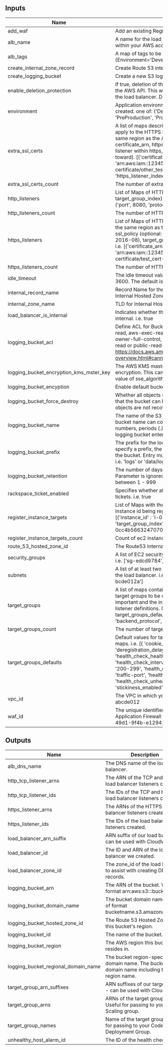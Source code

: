 
## Inputs

| Name | Description | Type | Default | Required |
|------|-------------|:----:|:-----:|:-----:|
| add_waf | Add an existing Regional WAF to the ALB. true | false | string | `false` | no |
| alb_name | A name for the load balancer, which must be unique within your AWS account. | string | - | yes |
| alb_tags | A map of tags to be applied to the ALB. i.e {Environment='Development'} | map | `<map>` | no |
| create_internal_zone_record | Create Route 53 internal zone record for the ALB. i.e true | false | string | `true` | no |
| create_logging_bucket | Create a new S3 logging bucket. i.e. true | false | string | `true` | no |
| enable_deletion_protection | If true, deletion of the load balancer will be disabled via the AWS API. This will prevent Terraform from deleting the load balancer. Defaults to false. | string | `false` | no |
| environment | Application environment for which this network is being created. one of: ('Development', 'Integration', 'PreProduction', 'Production', 'QA', 'Staging', 'Test') | string | `Development` | no |
| extra_ssl_certs | A list of maps describing any extra SSL certificates to apply to the HTTPS listeners. Certificates must be in the same region as the ALB. Required key/values: certificate_arn, https_listener_index (the index of the listener within https_listeners which the cert applies toward). [{'certificate_arn', 'arn:aws:iam::123456789012:server-certificate/other_test_cert-123456789012', 'https_listener_index', 1}] | list | `<list>` | no |
| extra_ssl_certs_count | The number of extra ssl certs to be added. | string | `0` | no |
| http_listeners | List of Maps of HTTP listeners (port, protocol, target_group_index). i.e. [{'port', 80 , 'protocol', 'HTTP'}, {'port', 8080, 'protocol', 'HTTP'}] | list | `<list>` | no |
| http_listeners_count | The number of HTTP listeners to be created. | string | `1` | no |
| https_listeners | List of Maps of HTTPS listeners. Certificate must be in the same region as the ALB. (port, certificate_arn, ssl_policy (optional: defaults to ELBSecurityPolicy-2016-08), target_group_index (optional: defaults to 0)) i.e. [{'certificate_arn', 'arn:aws:iam::123456789012:server-certificate/test_cert-123456789012', 'port', 443}] | list | `<list>` | no |
| https_listeners_count | The number of HTTPS listeners to be created. | string | `0` | no |
| idle_timeout | The idle timeout value, in seconds. The valid range is 1-3600. The default is 60 seconds. | string | `60` | no |
| internal_record_name | Record Name for the new Resource Record in the Internal Hosted Zone. i.e. alb.aws.com | string | - | yes |
| internal_zone_name | TLD for Internal Hosted Zone. i.e. dev.example.com | string | - | yes |
| load_balancer_is_internal | Indicates whether the load balancer is Internet-facing or internal. i.e. true | false | string | `false` | no |
| logging_bucket_acl | Define ACL for Bucket. Must be either authenticated-read, aws-exec-read, bucket-owner-read, bucket-owner-full-control, log-delivery-write, private, public-read or public-read-write. Via https://docs.aws.amazon.com/AmazonS3/latest/dev/acl-overview.html#canned-acl | string | `bucket-owner-full-control` | no |
| logging_bucket_encryption_kms_mster_key | The AWS KMS master key ID used for the SSE-KMS encryption. This can only be used when you set the value of sse_algorithm as aws:kms. | string | `` | no |
| logging_bucket_encyption | Enable default bucket encryption. i.e. AES256 | aws:kms | string | `AES256` | no |
| logging_bucket_force_destroy | Whether all objects should be deleted from the bucket so that the bucket can be destroyed without error. These objects are not recoverable. ie. true | false | string | `false` | no |
| logging_bucket_name | The name of the S3 bucket for the access logs. The bucket name can contain only lowercase letters, numbers, periods (.), and dashes (-). If creating a new logging bucket enter desired bucket name. | string | `` | no |
| logging_bucket_prefix | The prefix for the location in the S3 bucket. If you don't specify a prefix, the access logs are stored in the root of the bucket. Entry must not start with a / or end with one. i.e. 'logs' or 'data/logs' | string | `` | no |
| logging_bucket_retention | The number of days to retain load balancer logs.  Parameter is ignored if not creating a new S3 bucket. i.e. between 1 - 999 | string | `14` | no |
| rackspace_ticket_enabled | Specifies whether alarms will generate Rackspace tickets. i.e. true | false | string | `false` | no |
| register_instance_targets | List of Maps with the index of the target group and the instance id being registered with that group. i.e. [{'instance_id' : 'i-052f1856e2a471b74', 'target_group_index' : 0}, {'instance_id' : 'i-0cc4b566324707026', 'target_group_index' : 0}] | list | `<list>` | no |
| register_instance_targets_count | Count of ec2 instances being added to the target groups. | string | `0` | no |
| route_53_hosted_zone_id | The Route53 Internal Hosted Zone ID. | string | - | yes |
| security_groups | A list of EC2 security group ids to assign to this resource. i.e. ['sg-edcd9784', 'sg-edcd9785'] | list | - | yes |
| subnets | A list of at least two IDs of the subnets to associate with the load balancer. i.e ['subnet-abcde012', 'subnet-bcde012a'] | list | - | yes |
| target_groups | A list of maps containing key/value pairs that define the target groups to be created. Order of these maps is important and the index of these are to be referenced in listener definitions. Optional key/values are in the target_groups_defaults variable. i.e. [{'name', 'foo', 'backend_protocol', 'HTTP', 'backend_port', '80'}] | list | `<list>` | no |
| target_groups_count | The number of target groups to create | string | `1` | no |
| target_groups_defaults | Default values for target groups as defined by the list of maps. i.e. [{ 'cookie_duration': 86400, 'deregistration_delay': 300, 'health_check_healthy_threshold': 3, 'health_check_interval': 10, 'health_check_matcher': '200-299', 'health_check_path': '/', 'health_check_port': 'traffic-port', 'health_check_timeout': 5, 'health_check_unhealthy_threshold': 3, 'stickiness_enabled': true, 'target_type': 'instance' }] | list | `<list>` | no |
| vpc_id | The VPC in which your targets are located. i.e. vpc-abcde012 | string | - | yes |
| waf_id | The unique identifier (ID) for the Regional Web Application Firewall (WAF) ACL. i.e. 329d10ec-e221-49d1-9f4b-e1294150d292 | string | `` | no |

## Outputs

| Name | Description |
|------|-------------|
| alb_dns_name | The DNS name of the load balancer. |
| http_tcp_listener_arns | The ARN of the TCP and HTTP load balancer listeners created. |
| http_tcp_listener_ids | The IDs of the TCP and HTTP load balancer listeners created. |
| https_listener_arns | The ARNs of the HTTPS load balancer listeners created. |
| https_listener_ids | The IDs of the load balancer listeners created. |
| load_balancer_arn_suffix | ARN suffix of our load balancer - can be used with CloudWatch. |
| load_balancer_id | The ID and ARN of the load balancer we created. |
| load_balancer_zone_id | The zone_id of the load balancer to assist with creating DNS records. |
| logging_bucket_arn | The ARN of the bucket. Will be of format arn:aws:s3:::bucketname. |
| logging_bucket_domain_name | The bucket domain name. Will be of format bucketname.s3.amazonaws.com. |
| logging_bucket_hosted_zone_id | The Route 53 Hosted Zone ID for this bucket's region. |
| logging_bucket_id | The name of the bucket. |
| logging_bucket_region | The AWS region this bucket resides in. |
| logging_bucket_regional_domain_name | The bucket region-specific domain name. The bucket domain name including the region name. |
| target_group_arn_suffixes | ARN suffixes of our target groups - can be used with CloudWatch. |
| target_group_arns | ARNs of the target groups. Useful for passing to your Auto Scaling group. |
| target_group_names | Name of the target group. Useful for passing to your CodeDeploy Deployment Group. |
| unhealthy_host_alarm_id | The ID of the health check. |

